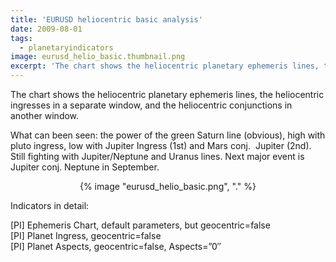 ```yaml
---
title: 'EURUSD heliocentric basic analysis'
date: 2009-08-01
tags:
  - planetaryindicators
image: eurusd_helio_basic.thumbnail.png
excerpt: 'The chart shows the heliocentric planetary ephemeris lines, the heliocentric ingresses in a separate window, and the heliocentric conjunctions in another window.'
---
```


<p>The chart shows the heliocentric planetary ephemeris lines, the heliocentric ingresses in a separate window, and the heliocentric conjunctions in another window.</p>
<p>What can been seen: the power of the green Saturn line (obvious), high with pluto ingress, low with Jupiter Ingress (1st) and Mars conj.  Jupiter (2nd). Still fighting with Jupiter/Neptune and Uranus lines. Next major event is Jupiter conj. Neptune in September.</p>
<p></p>
<p style="text-align: center">{% image "eurusd_helio_basic.png", "." %}</p>
<p></p>
<p>Indicators in detail:</p>
<p>[PI] Ephemeris Chart, default parameters, but geocentric=false<br/>
[PI] Planet Ingress, geocentric=false<br/>
[PI] Planet Aspects, geocentric=false, Aspects=”0″</p>
